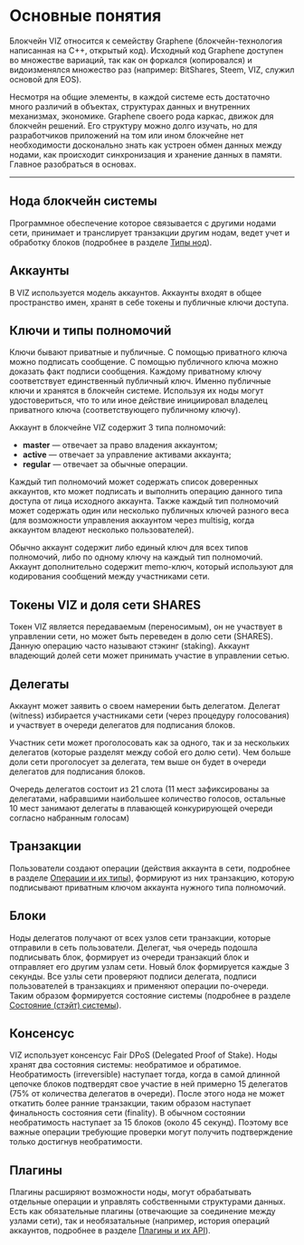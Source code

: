 # Основные понятия

Блокчейн VIZ относится к семейству Graphene (блокчейн-технология написанная на C++, открытый код). Исходный код Graphene доступен во множестве вариаций, так как он форкался (копировался) и видоизменялся множество раз (например: BitShares, Steem, VIZ, служил основой для EOS).

Несмотря на общие элементы, в каждой системе есть достаточно много различий в объектах, структурах данных и внутренних механизмах, экономике. Graphene своего рода каркас, движок для блокчейн решений. Его структуру можно долго изучать, но для разработчиков приложений на том или ином блокчейне нет необходимости досконально знать как устроен обмен данных между нодами, как происходит синхронизация и хранение данных в памяти. Главное разобраться в основах.

***

## Нода блокчейн системы

Программное обеспечение которое связывается с другими нодами сети, принимает и транслирует транзакции другим нодам, ведет учет и обработку блоков (подробнее в разделе [Типы нод](Ru-Node-types)).

## Аккаунты

В VIZ используется модель аккаунтов. Аккаунты входят в общее пространство имен, хранят в себе токены и публичные ключи доступа.

## Ключи и типы полномочий

Ключи бывают приватные и публичные. С помощью приватного ключа можно подписать сообщение. С помощью публичного ключа можно доказать факт подписи сообщения. Каждому приватному ключу соответствует единственный публичный ключ. Именно публичные ключи и хранятся в блокчейн системе. Используя их ноды могут удостовериться, что то или иное действие инициировал владелец приватного ключа (соответствующего публичному ключу).

Аккаунт в блокчейне VIZ содержит 3 типа полномочий:
- **master** — отвечает за право владения аккаунтом;
- **active** — отвечает за управление активами аккаунта;
- **regular** — отвечает за обычные операции.

Каждый тип полномочий может содержать список доверенных аккаунтов, кто может подписать и выполнить операцию данного типа доступа от лица исходного аккаунта. Также каждый тип полномочий может содержать один или несколько публичных ключей разного веса (для возможности управления аккаунтом через multisig, когда аккаунтом владеют несколько пользователей).

Обычно аккаунт содержит либо единый ключ для всех типов полномочий, либо по одному ключу на каждый тип полномочий.
Аккаунт дополнительно содержит memo-ключ, который используют для кодирования сообщений между участниками сети.

## Токены VIZ и доля сети SHARES

Токен VIZ является передаваемым (переносимым), он не участвует в управлении сети, но может быть переведен в долю сети (SHARES). Данную операцию часто называют стэкинг (staking). Аккаунт владеющий долей сети может принимать участие в управлении сетью.

## Делегаты

Аккаунт может заявить о своем намерении быть делегатом. Делегат (witness) избирается участниками сети (через процедуру голосования) и участвует в очереди делегатов для подписания блоков.

Участник сети может проголосовать как за одного, так и за нескольких делегатов (которые разделят между собой его долю сети). Чем больше доли сети проголосует за делегата, тем выше он будет в очереди делегатов для подписания блоков.

Очередь делегатов состоит из 21 слота (11 мест зафиксированы за делегатами, набравшими наибольшее количество голосов, остальные 10 мест занимают делегаты в плавающей конкурирующей очереди согласно набранным голосам)

## Транзакции

Пользователи создают операции (действия аккаунта в сети, подробнее в разделе [Операции и их типы](Ru-Operations)), формируют из них транзакцию, которую подписывают приватным ключом аккаунта нужного типа полномочий.

## Блоки

Ноды делегатов получают от всех узлов сети транзакции, которые отправили в сеть пользователи. Делегат, чья очередь подошла подписывать блок, формирует из очереди транзакций блок и отправляет его другим узлам сети. Новый блок формируется каждые 3 секунды. Все узлы сети проверяют подписи делегата, подписи пользователей в транзакциях и применяют операции по-очереди. Таким образом формируется состояние системы (подробнее в разделе [Состояние (стэйт) системы](Ru-State)).

## Консенсус

VIZ использует консенсус Fair DPoS (Delegated Proof of Stake). Ноды хранят два состояния системы: необратимое и обратимое. Необратимость (irreversible) наступает тогда, когда в самой длинной цепочке блоков подтвердят свое участие в ней примерно 15 делегатов (75% от количества делегатов в очереди). После этого нода не может откатить более ранние транзакции, таким образом наступает финальность состояния сети (finality).
В обычном состоянии необратимость наступает за 15 блоков (около 45 секунд). Поэтому все важные операции требующие проверки могут получить подтверждение только достигнув необратимости.

## Плагины

Плагины расширяют возможности ноды, могут обрабатывать отдельные операции и управлять собственными структурами данных. Есть как обязательные плагины (отвечающие за соединение между узлами сети), так и необязатальные (например, история операций аккаунтов, подробнее в разделе [Плагины и их API](Ru-Plugins-API)).